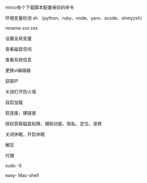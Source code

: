 mirco有个下载脚本配置保存的命令

环境变量检测 sh
（python、ruby、node、yarn、xcode、ohmyzsh）

rename xxx xxx

设置全局变量

查看磁盘空间

查看系统信息

更换vi编辑器

获取IP

关闭打开防火墙

自启加载

软连接，硬链接

授权获取磁盘权限、辅助功能、隐私、定位、录屏

关闭休眠，开启休眠

解压

代理

sudo -S

easy- Mac-shell



